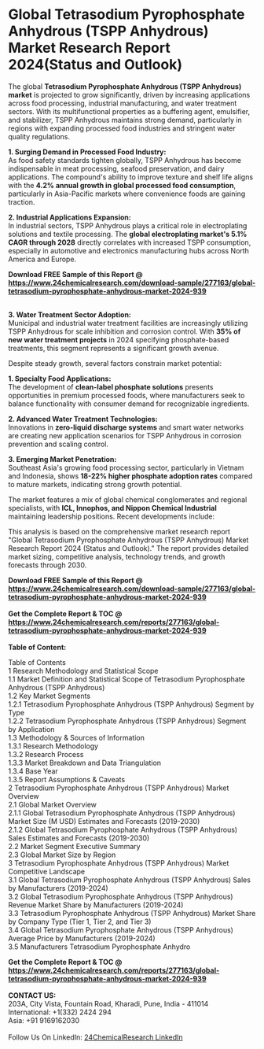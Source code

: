 <h1>Global Tetrasodium Pyrophosphate Anhydrous (TSPP Anhydrous) Market Research Report 2024(Status and Outlook)</h1><p>The global <strong>Tetrasodium Pyrophosphate Anhydrous (TSPP Anhydrous) market</strong> is projected to grow significantly, driven by increasing applications across food processing, industrial manufacturing, and water treatment sectors. With its multifunctional properties as a buffering agent, emulsifier, and stabilizer, TSPP Anhydrous maintains strong demand, particularly in regions with expanding processed food industries and stringent water quality regulations.</p><p><strong>1. Surging Demand in Processed Food Industry:</strong><br>
As food safety standards tighten globally, TSPP Anhydrous has become indispensable in meat processing, seafood preservation, and dairy applications. The compound's ability to improve texture and shelf life aligns with the <strong>4.2% annual growth in global processed food consumption</strong>, particularly in Asia-Pacific markets where convenience foods are gaining traction.</p><p><strong>2. Industrial Applications Expansion:</strong><br>
In industrial sectors, TSPP Anhydrous plays a critical role in electroplating solutions and textile processing. The <strong>global electroplating market's 5.1% CAGR through 2028</strong> directly correlates with increased TSPP consumption, especially in automotive and electronics manufacturing hubs across North America and Europe.</p><div><b>Download FREE Sample of this Report @ 
            <a href="https://www.24chemicalresearch.com/download-sample/277163/global-tetrasodium-pyrophosphate-anhydrous-market-2024-939">
            https://www.24chemicalresearch.com/download-sample/277163/global-tetrasodium-pyrophosphate-anhydrous-market-2024-939</a></b></div><br><p><strong>3. Water Treatment Sector Adoption:</strong><br>
Municipal and industrial water treatment facilities are increasingly utilizing TSPP Anhydrous for scale inhibition and corrosion control. With <strong>35% of new water treatment projects</strong> in 2024 specifying phosphate-based treatments, this segment represents a significant growth avenue.</p><p>Despite steady growth, several factors constrain market potential:</p><p><strong>1. Specialty Food Applications:</strong><br>
The development of <strong>clean-label phosphate solutions</strong> presents opportunities in premium processed foods, where manufacturers seek to balance functionality with consumer demand for recognizable ingredients.</p><p><strong>2. Advanced Water Treatment Technologies:</strong><br>
Innovations in <strong>zero-liquid discharge systems</strong> and smart water networks are creating new application scenarios for TSPP Anhydrous in corrosion prevention and scaling control.</p><p><strong>3. Emerging Market Penetration:</strong><br>
Southeast Asia's growing food processing sector, particularly in Vietnam and Indonesia, shows <strong>18-22% higher phosphate adoption rates</strong> compared to mature markets, indicating strong growth potential.</p><p>The market features a mix of global chemical conglomerates and regional specialists, with <strong>ICL, Innophos, and Nippon Chemical Industrial</strong> maintaining leadership positions. Recent developments include:</p><p>This analysis is based on the comprehensive market research report "Global Tetrasodium Pyrophosphate Anhydrous (TSPP Anhydrous) Market Research Report 2024 (Status and Outlook)." The report provides detailed market sizing, competitive analysis, technology trends, and growth forecasts through 2030.</p><div><b>Download FREE Sample of this Report @ 
            <a href="https://www.24chemicalresearch.com/download-sample/277163/global-tetrasodium-pyrophosphate-anhydrous-market-2024-939">
            https://www.24chemicalresearch.com/download-sample/277163/global-tetrasodium-pyrophosphate-anhydrous-market-2024-939</a></b></div><br><div><b>Get the Complete Report & TOC @ 
            <a href="https://www.24chemicalresearch.com/reports/277163/global-tetrasodium-pyrophosphate-anhydrous-market-2024-939">
            https://www.24chemicalresearch.com/reports/277163/global-tetrasodium-pyrophosphate-anhydrous-market-2024-939</a></b></div><br>
            <b>Table of Content:</b><p>Table of Contents<br />
1 Research Methodology and Statistical Scope<br />
1.1 Market Definition and Statistical Scope of Tetrasodium Pyrophosphate Anhydrous (TSPP Anhydrous)<br />
1.2 Key Market Segments<br />
1.2.1 Tetrasodium Pyrophosphate Anhydrous (TSPP Anhydrous) Segment by Type<br />
1.2.2 Tetrasodium Pyrophosphate Anhydrous (TSPP Anhydrous) Segment by Application<br />
1.3 Methodology & Sources of Information<br />
1.3.1 Research Methodology<br />
1.3.2 Research Process<br />
1.3.3 Market Breakdown and Data Triangulation<br />
1.3.4 Base Year<br />
1.3.5 Report Assumptions & Caveats<br />
2 Tetrasodium Pyrophosphate Anhydrous (TSPP Anhydrous) Market Overview<br />
2.1 Global Market Overview<br />
2.1.1 Global Tetrasodium Pyrophosphate Anhydrous (TSPP Anhydrous) Market Size (M USD) Estimates and Forecasts (2019-2030)<br />
2.1.2 Global Tetrasodium Pyrophosphate Anhydrous (TSPP Anhydrous) Sales Estimates and Forecasts (2019-2030)<br />
2.2 Market Segment Executive Summary<br />
2.3 Global Market Size by Region<br />
3 Tetrasodium Pyrophosphate Anhydrous (TSPP Anhydrous) Market Competitive Landscape<br />
3.1 Global Tetrasodium Pyrophosphate Anhydrous (TSPP Anhydrous) Sales by Manufacturers (2019-2024)<br />
3.2 Global Tetrasodium Pyrophosphate Anhydrous (TSPP Anhydrous) Revenue Market Share by Manufacturers (2019-2024)<br />
3.3 Tetrasodium Pyrophosphate Anhydrous (TSPP Anhydrous) Market Share by Company Type (Tier 1, Tier 2, and Tier 3)<br />
3.4 Global Tetrasodium Pyrophosphate Anhydrous (TSPP Anhydrous) Average Price by Manufacturers (2019-2024)<br />
3.5 Manufacturers Tetrasodium Pyrophosphate Anhydro</p><div><b>Get the Complete Report & TOC @ 
            <a href="https://www.24chemicalresearch.com/reports/277163/global-tetrasodium-pyrophosphate-anhydrous-market-2024-939">
            https://www.24chemicalresearch.com/reports/277163/global-tetrasodium-pyrophosphate-anhydrous-market-2024-939</a></b></div><br><b>CONTACT US:</b><br>
            203A, City Vista, Fountain Road, Kharadi, Pune, India - 411014<br>
            International: +1(332) 2424 294<br>
            Asia: +91 9169162030 <br><br>
            Follow Us On LinkedIn: <a href="https://www.linkedin.com/company/24chemicalresearch/">24ChemicalResearch LinkedIn</a>
